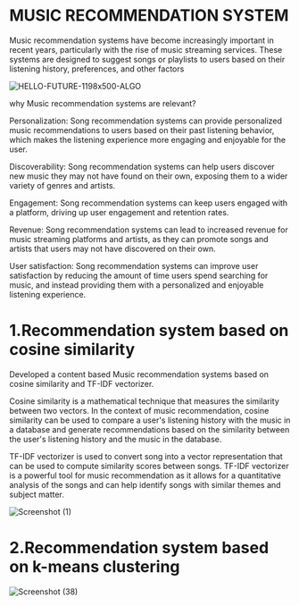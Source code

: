 # MUSIC RECOMMENDATION SYSTEM

Music recommendation systems have become increasingly important in recent years, particularly with the rise of 
music streaming services. These systems are designed to suggest songs or playlists to users based on their 
listening history, preferences, and other factors

![HELLO-FUTURE-1198x500-ALGO](https://user-images.githubusercontent.com/116078614/233829760-994e71cc-6309-428a-aaa7-b5759c4a2e9d.jpg)

why Music recommendation systems are relevant?

Personalization: Song recommendation systems can provide personalized music recommendations to users based on their past listening behavior, which makes the listening experience more engaging and enjoyable for the user.

Discoverability: Song recommendation systems can help users discover new music they may not have found on their own, exposing them to a wider variety of genres and artists.

Engagement: Song recommendation systems can keep users engaged with a platform, driving up user engagement and retention rates.

Revenue: Song recommendation systems can lead to increased revenue for music streaming platforms and artists, as they can promote songs and artists that users may not have discovered on their own.

User satisfaction: Song recommendation systems can improve user satisfaction by reducing the amount of time users spend searching for music, and instead providing them with a personalized and enjoyable listening experience.


# 1.Recommendation system based on cosine similarity
Developed a content based Music recommendation systems based on cosine similarity and TF-IDF vectorizer. 

Cosine similarity is a mathematical technique that measures the similarity between two vectors. In the context of music recommendation, cosine similarity can be used to compare a user's listening history with the music in a database and generate recommendations based on the similarity between the user's listening history and the music in the database.

TF-IDF vectorizer is used to convert song into a vector representation that can be used to compute similarity scores between songs.
TF-IDF vectorizer is a powerful tool for music recommendation as it allows for a quantitative analysis of the songs and can help identify songs with similar themes and subject matter.

![Screenshot (1)](https://user-images.githubusercontent.com/116078614/236270153-818caa83-71c8-440f-9ee4-4167ac7c299e.png)




# 2.Recommendation system based on k-means clustering 
![Screenshot (38)](https://user-images.githubusercontent.com/116078614/236272761-c84bbaab-5fc5-4c53-896c-779d37de9e38.png)

